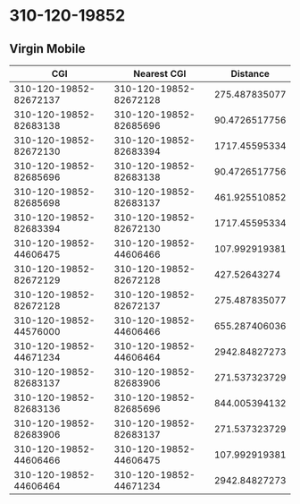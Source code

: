 # 310-120-19852
## Virgin Mobile


| CGI | Nearest CGI | Distance |
|-----|-------------|----------|
| 310-120-19852-82672137 | 310-120-19852-82672128 | 275.487835077 |
| 310-120-19852-82683138 | 310-120-19852-82685696 | 90.4726517756 |
| 310-120-19852-82672130 | 310-120-19852-82683394 | 1717.45595334 |
| 310-120-19852-82685696 | 310-120-19852-82683138 | 90.4726517756 |
| 310-120-19852-82685698 | 310-120-19852-82683137 | 461.925510852 |
| 310-120-19852-82683394 | 310-120-19852-82672130 | 1717.45595334 |
| 310-120-19852-44606475 | 310-120-19852-44606466 | 107.992919381 |
| 310-120-19852-82672129 | 310-120-19852-82672128 | 427.52643274 |
| 310-120-19852-82672128 | 310-120-19852-82672137 | 275.487835077 |
| 310-120-19852-44576000 | 310-120-19852-44606466 | 655.287406036 |
| 310-120-19852-44671234 | 310-120-19852-44606464 | 2942.84827273 |
| 310-120-19852-82683137 | 310-120-19852-82683906 | 271.537323729 |
| 310-120-19852-82683136 | 310-120-19852-82685696 | 844.005394132 |
| 310-120-19852-82683906 | 310-120-19852-82683137 | 271.537323729 |
| 310-120-19852-44606466 | 310-120-19852-44606475 | 107.992919381 |
| 310-120-19852-44606464 | 310-120-19852-44671234 | 2942.84827273 |

